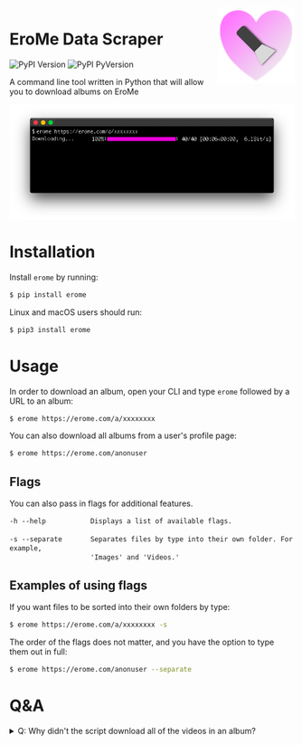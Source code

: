 <img src="https://raw.githubusercontent.com/Amenly/EroMe/master/images/icon-2.png" align="right">

# EroMe Data Scraper

![PyPI Version](https://img.shields.io/pypi/v/erome?color=%23EB75FA) ![PyPI PyVersion](https://img.shields.io/pypi/pyversions/erome?color=EB75FA)

A command line tool written in Python that will allow you to download albums on EroMe

<img src="https://raw.githubusercontent.com/Amenly/EroMe/master/images/terminal.png" align="center">

# Installation

Install `erome` by running:

```bash
$ pip install erome
```

Linux and macOS users should run:

```bash
$ pip3 install erome
```

# Usage

In order to download an album, open your CLI and type `erome` followed by a URL to an album:

```bash
$ erome https://erome.com/a/xxxxxxxx
```

You can also download all albums from a user's profile page:

```bash
$ erome https://erome.com/anonuser
```

## Flags

You can also pass in flags for additional features.

```
-h --help           Displays a list of available flags.

-s --separate       Separates files by type into their own folder. For example,
                    'Images' and 'Videos.'
```

## Examples of using flags

If you want files to be sorted into their own folders by type:

```bash
$ erome https://erome.com/a/xxxxxxxx -s
```

The order of the flags does not matter, and you have the option to type them out in full:

```bash
$ erome https://erome.com/anonuser --separate
```

# Q&A

<details>
  <summary>Q: Why didn't the script download all of the videos in an album?</summary>
  <br>
  A: One possibility is that some of the videos are still being encoded, in which case you'll have to scrape it again at a later time.
</details>